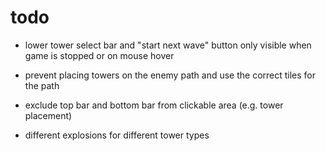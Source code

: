 # todo

- lower tower select bar and "start next wave" button only visible when game is stopped or on mouse hover
- prevent placing towers on the enemy path and use the correct tiles for the path

- exclude top bar and bottom bar from clickable area (e.g. tower placement)
- different explosions for different tower types
